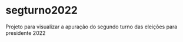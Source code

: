 # segturno2022
Projeto para visualizar a apuração do segundo turno das eleições para presidente 2022
